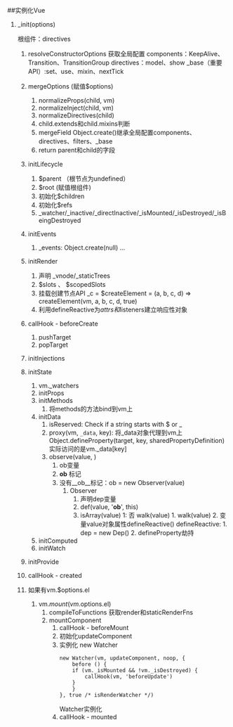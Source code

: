 ##实例化Vue

1. _init(options)

    根组件：directives
    1. resolveConstructorOptions 获取全局配置 components：KeepAlive、Transition、TransitionGroup
    directives：model、show
    _base（重要API）:set、use、mixin、nextTick

    2. mergeOptions (赋值$options)
        1. normalizeProps(child, vm)
        2. normalizeInject(child, vm)
        3. normalizeDirectives(child)
        4. child.extends和child.mixins判断
        5. mergeField Object.create()继承全局配置components、directives、filters、_base
        6. return parent和child的字段
    
    3. initLifecycle
        1. $parent （根节点为undefined）
        2. $root (赋值根组件)
        3. 初始化$children
        4. 初始化$refs
        5. _watcher/_inactive/_directInactive/_isMounted/_isDestroyed/_isBeingDestroyed
    4. initEvents
        1. _events: Object.create(null)
        ...
    5. initRender
        1. 声明 _vnode/_staticTrees 
        2. $slots 、 $scopedSlots
        3. 挂载创建节点API _c = $createElement = (a, b, c, d) => createElement(vm, a, b, c, d, true)
        4. 利用defineReactive为$attrs和$listeners建立响应性对象
    6. callHook - beforeCreate
        1. pushTarget
        2. popTarget
    7. initInjections
    8. initState
        1. vm._watchers 
        2. initProps
        3. initMethods
            1. 将methods的方法bind到vm上
        4. initData
            1. isReserved: Check if a string starts with $ or _
            2. proxy(vm, `_data`, key): 将_data对象代理到vm上
                Object.defineProperty(target, key, sharedPropertyDefinition)
                实际访问的是vm._data[key]
            3. observe(value, )
                1. ob变量
                2. __ob__ 标记
                3. 没有__ob__标记：ob = new Observer(value)
                    1. Observer
                        1. 声明dep变量
                        2. def(value, '__ob__', this)
                        3. isArray(value)
                            1: 否 walk(value)
                                1. walk(value)
                                2. 变量value对象属性defineReactive()
                                    defineReactive:
                                        1. dep = new Dep()
                                        2. defineProperty劫持
        5. initComputed
        6. initWatch
    9. initProvide
    10. callHook - created

    11. 如果有vm.$options.el
        1. vm.$mount(vm.$options.el)
            1. compileToFunctions 获取render和staticRenderFns
            2. mountComponent
                1. callHook - beforeMount
                2. 初始化updateComponent
                3. 实例化 new Watcher
                    ```
                    new Watcher(vm, updateComponent, noop, {
                        before () {
                        if (vm._isMounted && !vm._isDestroyed) {
                            callHook(vm, 'beforeUpdate')
                        }
                        }
                    }, true /* isRenderWatcher */)
                    ```
                    Watcher实例化
                4. callHook - mounted
